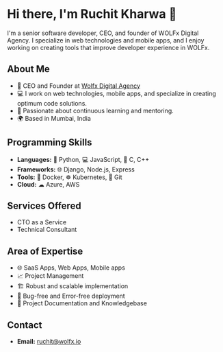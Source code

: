 # Hi there, I'm Ruchit Kharwa 👋

I'm a senior software developer, CEO, and founder of WOLFx Digital Agency. I specialize in web technologies and mobile apps, and I enjoy working on creating tools that improve developer experience in WOLFx.

## About Me

- 🚀 CEO and Founder at [Wolfx Digital Agency](https://www.wolfx.io)
- 💻 I work on web technologies, mobile apps, and specialize in creating optimum code solutions.
- 🧠 Passionate about continuous learning and mentoring.
- 🌍 Based in Mumbai, India

## Programming Skills

- **Languages:** 🐍 Python, 💻 JavaScript, 💾 C, C++
- **Frameworks:** 🌐 Django, Node.js, Express
- **Tools:** 🐳 Docker, ☸️ Kubernetes, 🔧 Git
- **Cloud:** ☁ Azure, AWS

## Services Offered
- CTO as a Service
- Technical Consultant

## Area of Expertise
- 🌐 SaaS Apps, Web Apps, Mobile apps
- 📈 Project Management
- 🏗️ Robust and scalable implementation
- 🐞 Bug-free and Error-free deployment
- 📑 Project Documentation and Knowledgebase


## Contact

- **Email:** [ruchit@wolfx.io](mailto:ruchit@wolfx.io)
